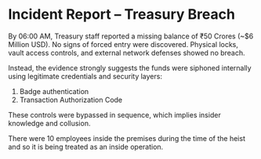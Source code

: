 # Incident Report – Treasury Breach  #

By 06:00 AM, Treasury staff reported a missing balance of ₹50 Crores (~$6 Million USD). No signs of forced entry were discovered. Physical locks, vault access controls, and external network defenses showed no breach.

Instead, the evidence strongly suggests the funds were siphoned internally using legitimate credentials and security layers: 
1. Badge authentication
2. Transaction Authorization Code
   
These controls were bypassed in sequence, which implies insider knowledge and collusion.

There were 10 employees inside the premises during the time of the heist and so it is being treated as an inside operation.



